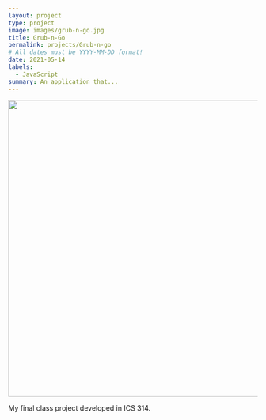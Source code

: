 ```yaml
---
layout: project
type: project
image: images/grub-n-go.jpg
title: Grub-n-Go
permalink: projects/Grub-n-go
# All dates must be YYYY-MM-DD format!
date: 2021-05-14
labels:
  - JavaScript
summary: An application that...
---
```


<img src="https://grub-n-go.github.io/image/landingpage.PNG" width="600">

My final class project developed in ICS 314.


